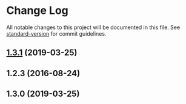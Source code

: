 # Change Log

All notable changes to this project will be documented in this file. See [standard-version](https://github.com/conventional-changelog/standard-version) for commit guidelines.

## [1.3.1](https://github.com/leodutra/simpleflakes/compare/v1.2.1...v1.3.1) (2019-03-25)



## 1.2.3 (2016-08-24)



## 1.3.0 (2019-03-25)
